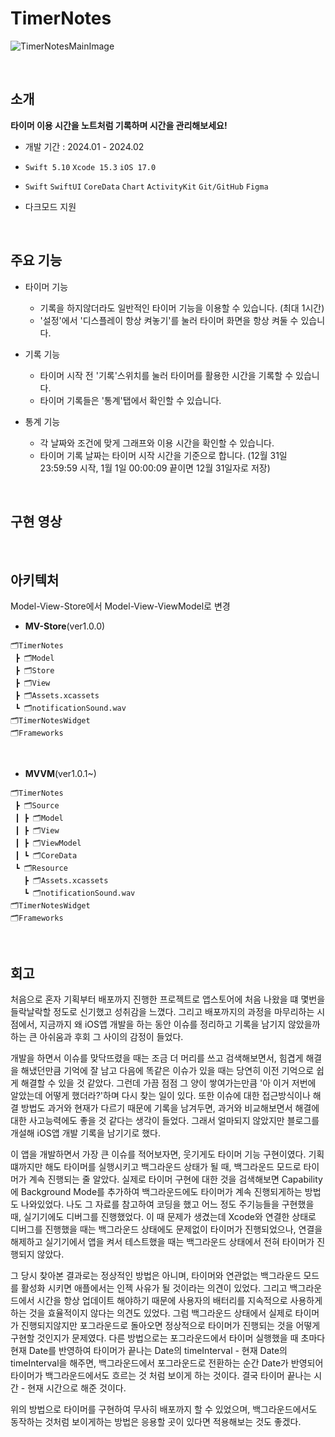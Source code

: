 # TimerNotes

![TimerNotesMainImage](https://github.com/sikim4991/TimerNotes/assets/73647861/f0229f8c-d86c-43c7-b8ae-0a81302becb4)

<br>

## 소개

__타이머 이용 시간을 노트처럼 기록하며 시간을 관리해보세요!__

- 개발 기간 : 2024.01 - 2024.02

- `Swift 5.10` `Xcode 15.3` `iOS 17.0`

- `Swift` `SwiftUI` `CoreData` `Chart` `ActivityKit` `Git/GitHub` `Figma`

- 다크모드 지원

<br>

## 주요 기능

- 타이머 기능
  - 기록을 하지않더라도 일반적인 타이머 기능을 이용할 수 있습니다. (최대 1시간)
  - '설정'에서 '디스플레이 항상 켜놓기'를 눌러 타이머 화면을 항상 켜둘 수 있습니다.

- 기록 기능
  - 타이머 시작 전 '기록'스위치를 눌러 타이머를 활용한 시간을 기록할 수 있습니다.
  - 타이머 기록들은 '통계'탭에서 확인할 수 있습니다.

- 통계 기능
  - 각 날짜와 조건에 맞게 그래프와 이용 시간을 확인할 수 있습니다.
  - 타이머 기록 날짜는 타이머 시작 시간을 기준으로 합니다. (12월 31일 23:59:59 시작, 1월 1일 00:00:09 끝이면 12월 31일자로 저장)
 
<br>

## 구현 영상

<br>

## 아키텍처

Model-View-Store에서 Model-View-ViewModel로 변경

- __MV-Store__(ver1.0.0)
```
🗂TimerNotes
 ┣ 🗂Model
 ┣ 🗂Store
 ┣ 🗂View
 ┣ 🗂Assets.xcassets
 ┗ 🗂notificationSound.wav
🗂TimerNotesWidget
🗂Frameworks
```

<br>

- __MVVM__(ver1.0.1~)
```
🗂TimerNotes
 ┣ 🗂Source
 ┃ ┣ 🗂Model
 ┃ ┣ 🗂View
 ┃ ┣ 🗂ViewModel
 ┃ ┗ 🗂CoreData
 ┗ 🗂Resource
   ┣ 🗂Assets.xcassets
   ┗ 🗂notificationSound.wav
🗂TimerNotesWidget
🗂Frameworks
```

<br>

## 회고

 처음으로 혼자 기획부터 배포까지 진행한 프로젝트로 앱스토어에 처음 나왔을 떄 몇번을 들락날락할 정도로 신기했고 성취감을 느꼈다.
 그리고 배포까지의 과정을 마무리하는 시점에서, 지금까지 왜 iOS앱 개발을 하는 동안 이슈를 정리하고 기록을 남기지 않았을까 하는 큰 아쉬움과 후회 그 사이의 감정이 들었다.

 개발을 하면서 이슈를 맞닥뜨렸을 때는 조금 더 머리를 쓰고 검색해보면서, 힘겹게 해결을 해냈던만큼 기억에 잘 남고 다음에 똑같은 이슈가 있을 때는 당연히 이전 기억으로 쉽게 해결할 수 있을 것 같았다.
 그런데 가끔 점점 그 양이 쌓여가는만큼  '아 이거 저번에 알았는데 어떻게 했더라?'하며 다시 찾는 일이 있다. 또한 이슈에 대한 접근방식이나 해결 방법도 과거와 현재가 다르기 때문에 기록을 남겨두면, 과거와 비교해보면서 해결에 대한 사고능력에도 좋을 것 같다는 생각이 들었다.
 그래서 얼마되지 않았지만 블로그를 개설해 iOS앱 개발 기록을 남기기로 했다.

 이 앱을 개발하면서 가장 큰 이슈를 적어보자면, 웃기게도 타이머 기능 구현이였다. 기획 떄까지만 해도 타이머를 실행시키고 백그라운드 상태가 될 때, 백그라운드 모드로 타이머가 계속 진행되는 줄 알았다.
 실제로 타이머 구현에 대한 것을 검색해보면 Capability에 Background Mode를 추가하여 백그라운드에도 타이머가 계속 진행되게하는 방법도 나와있었다. 나도 그 자료를 참고하여 코딩을 했고 어느 정도 주기능들을 구현했을 때, 실기기에도 디버그를 진행했었다.
 이 때 문제가 생겼는데 Xcode와 연결한 상태로 디버그를 진행했을 때는 백그라운드 상태에도 문제없이 타이머가 진행되었으나, 연결을 해제하고 실기기에서 앱을 켜서 테스트했을 때는 백그라운드 상태에서 전혀 타이머가 진행되지 않았다.

 그 당시 찾아본 결과로는 정상적인 방법은 아니며, 타이머와 연관없는 백그라운드 모드를 활성화 시키면 애플에서는 인젝 사유가 될 것이라는 의견이 있었다. 그리고 백그라운드에서 시간을 항상 업데이트 해야하기 때문에 사용자의 배터리를 지속적으로 사용하게 하는 것을 효율적이지 않다는 의견도 있었다.
 그럼 백그라운드 상태에서 실제로 타이머가 진행되지않지만 포그라운드로 돌아오면 정상적으로 타이머가 진행되는 것을 어떻게 구현할 것인지가 문제였다. 다른 방법으로는 포그라운드에서 타이머 실행했을 때 초마다 현재 Date를 반영하여 타이머가 끝나는 Date의 timeInterval - 현재 Date의 timeInterval을
 해주면, 백그라운드에서 포그라운드로 전환하는 순간 Date가 반영되어 타이머가 백그라운드에서도 흐르는 것 처럼 보이게 하는 것이다. 결국 타이머 끝나는 시간 - 현재 시간으로 해준 것이다.

 위의 방법으로 타이머를 구현하여 무사히 배포까지 할 수 있었으며, 백그라운드에서도 동작하는 것처럼 보이게하는 방법은 응용할 곳이 있다면 적용해보는 것도 좋겠다.

